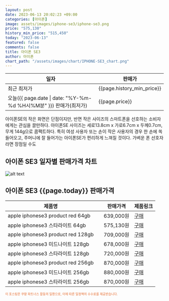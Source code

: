 ```yaml
---
layout: post
date: 2023-06-13 20:02:23 +09:00
categories: [아이폰]
image: assets/images/iphone-se3/iphone-se3.png
price: "575,130"
history_min_price: "515,450"
today: "2023-06-13"
featured: false
comments: false
title: 아이폰 SE3
author: 아이폰
chart_path: "/assets/images/chart/IPHONE-SE3_chart.png"
---
```


<main>
<table id="rwd-table-large">
<thread>
<tr>
<th>일자</th>
<th>판매가</th>
</tr>
</thread>
<tbody>
<tr><td>최근 최저가</td><td>{{page.history_min_price}}</td></tr>
<tr><td>오늘({{ page.date | date: "%Y-%m-%d %H시%M분" }}) 판매가(최저가)</td><td>{{page.price}}</td></tr>
</tbody>
</table>
</main>


아이폰SE의 작은 화면은 단점이지만, 반면 작은 사이즈의 스마트폰을 선호하는 소비자에게는 관심을 끌만하다.
아이폰SE 사이즈는 세로13.8cm x 가로6.7cm x 두께0.7cm, 무게 144g으로 콤팩트하다. 
특히 여성 사용자 또는 손이 작은 사용자의 경우 한 손에 쏙 들어오고, 주머니에 잘 들어가는 아이폰SE가 편리하게 느껴질 것이다.
가벼운 폰 선호자라면 장점일 수도

## 아이폰 SE3 일자별 판매가격 차트
![alt text]({{page.chart_path}} "아이폰 SE3 판매가격 차트")

## 아이폰 SE3 {{page.today}} 판매가격
<main>
<table id="rwd-table-large">
  <thead>
    <tr>
      <th>제품명</th>
      <th></th>
      <th>판매가격</th>
      <th>제품링크</th>
    </tr>
  </thead>
  <tbody><tr>
        <td>apple iphonese3 product red 64gb </td>
        <td></td>
        <td>639,000원</td>
        <td><a href='https://link.coupang.com/a/SOZrL' target='_blank'>구매</a></td>
        </tr><tr>
        <td>apple iphonese3 스타라이트 64gb </td>
        <td></td>
        <td>575,130원</td>
        <td><a href='https://link.coupang.com/a/SOZuC' target='_blank'>구매</a></td>
        </tr><tr>
        <td>apple iphonese3 product red 128gb </td>
        <td></td>
        <td>709,000원</td>
        <td><a href='https://link.coupang.com/a/SOZx2' target='_blank'>구매</a></td>
        </tr><tr>
        <td>apple iphonese3 미드나이트 128gb </td>
        <td></td>
        <td>678,000원</td>
        <td><a href='https://link.coupang.com/a/SOZBl' target='_blank'>구매</a></td>
        </tr><tr>
        <td>apple iphonese3 스타라이트 128gb </td>
        <td></td>
        <td>720,000원</td>
        <td><a href='https://link.coupang.com/a/SOZJU' target='_blank'>구매</a></td>
        </tr><tr>
        <td>apple iphonese3 product red 256gb </td>
        <td></td>
        <td>870,000원</td>
        <td><a href='https://link.coupang.com/a/SOZL6' target='_blank'>구매</a></td>
        </tr><tr>
        <td>apple iphonese3 미드나이트 256gb </td>
        <td></td>
        <td>880,000원</td>
        <td><a href='https://link.coupang.com/a/SOZOg' target='_blank'>구매</a></td>
        </tr><tr>
        <td>apple iphonese3 스타라이트 256gb </td>
        <td></td>
        <td>870,000원</td>
        <td><a href='https://link.coupang.com/a/SOZPV' target='_blank'>구매</a></td>
        </tr></tbody>
</table>

</main>
<div style="color:#e56a2c;font-size: 0.7em;" >
이 포스팅은 쿠팡 파트너스 활동의 일환으로, 이에 따른 일정액의 수수료를 제공받습니다.
</div>
